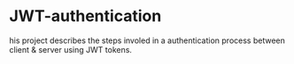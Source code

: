 # JWT-authentication
 his project describes the steps involed in a authentication process between client & server using JWT tokens.
